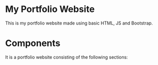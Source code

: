 # My Portfolio Website
This is my portfolio website made using basic HTML, JS and Bootstrap.

 # Components
 It is a portfolio website consisting of the following sections:
 
